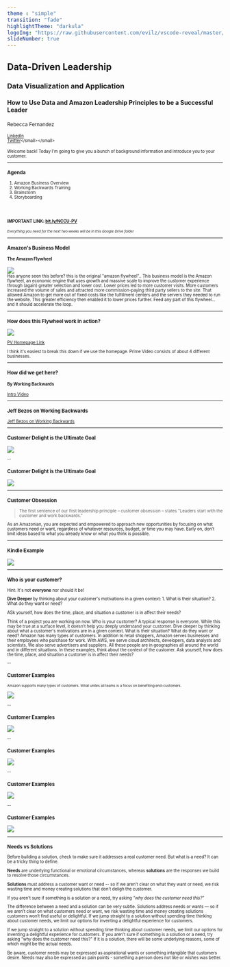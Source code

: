 ```yaml
---
theme : "simple"
transition: "fade"
highlightTheme: "darkula"
logoImg: "https://raw.githubusercontent.com/evilz/vscode-reveal/master/images/logo-v2.png"
slideNumber: true
--- 
```


## Data-Driven Leadership
### Data Visualization and Application
#### How to Use Data and Amazon Leadership Principles to be a Successful Leader

<small>Rebecca Fernandez<br><br><small>[LinkedIn](https://www.linkedin.com/in/rebeccasamuelson/)<br>[Twitter](https://twitter.com/rsam______)</small></small>

<aside class="notes">Welcome back! Today I'm going to give you a bunch of background information and introduce you to your customer.</aside>

---

### Agenda
1. Amazon Business Overview
2. Working Backwards Training
3. Brainstorm
4. Storyboarding

<br><br>
#### <span class="fragment highlight-red">IMPORTANT LINK: [bit.ly/NCCU-PV](https://bit.ly/NCCU-PV)</span>
<small>*Everything you need for the next two weeks will be in this Google Drive folder*</small>

<aside class="notes"></aside>

---

### Amazon's Business Model 
#### The Amazon Flywheel

<img src="img/amazon-flywheel.jpeg">
<!-- .element style="border: 0; background: None; box-shadow: None; width:70%" --> 


<aside class="notes">Has anyone seen this before? this is the original "amazon flywheel".. This business model is the Amazon flywheel, an economic engine that uses growth and massive scale to improve the customer experience through (again) greater selection and lower cost. Lower prices led to more customer visits. More customers increased the volume of sales and attracted more commission-paying third party sellers to the site. That allowed Amazon to get more out of fixed costs like the fulfillment centers and the servers they needed to run the website. This greater efficiency then enabled it to lower prices further. Feed any part of this flywheel… and it should accelerate the loop.</aside>

---

### How does this Flywheel work in action?
<img src="img/amzn-revenue.png"> 
<!-- .element style="border: 0; background: None; box-shadow: None; width:70%" --> 

[PV Homepage Link](https://www.amazon.com/b/ref=lp_2858778011_nav_em_T1_0_4_5_1__aiv?rh=i%3Ainstant-video%2Cn%3A2858778011&ie=UTF8&node=2858778011)

<aside class="notes">I think it's easiest to break this down if we use the homepage. Prime Video consists of about 4 different businesses.</aside>

---

### How did we get here?
#### By Working Backwards

[Intro Video](https://workingbackwards.corp.amazon.com/core-training/introduction-working-backwards/)

---

### Jeff Bezos on Working Backwards

[Jeff Bezos on Working Backwards](https://workingbackwards.corp.amazon.com/core-training/introduction-working-backwards/why-working-backwards/)

---

### Customer Delight is the Ultimate Goal

<img src="img/delight-1.jpg">
<!-- .element style="border: 0; background: None; box-shadow: None; width:100%" --> 

--

### Customer Delight is the Ultimate Goal

<img src="img/delight-2.jpg">
<!-- .element style="border: 0; background: None; box-shadow: None; width:100%" --> 

---

### Customer Obsession

> The first sentence of our first leadership principle – customer obsession – states "Leaders start with the customer and work backwards."

<aside class="notes">As an Amazonian, you are expected and empowered to approach new opportunities by focusing on what customers need or want, regardless of whatever resources, budget, or time you may have. Early on, don’t limit ideas based to what you already know or what you think is possible. </aside>

---

### Kindle Example

<img src="img/kindle.png">
<!-- .element style="border: 0; background: None; box-shadow: None; width:100%" --> 

---

### Who is your customer?

Hint: It's not **everyone** <span class="fragment">nor should it be!</span>

<span class="fragment">**Dive Deeper** by thinking about your customer's motivations in a given context:</span>
<span class="fragment">1. What is their situation?</span>
<span class="fragment">2. What do they want or need?</span>

<span class="fragment">ASk yourself, how does the time, place, and situation a customer is in affect their needs?</span>

<aside class="notes">Think of a project you are working on now. Who is your customer? A typical response is everyone. While this may be true at a surface level, it doesn’t help you deeply understand your customer. Dive deeper by thinking about what a customer's motivations are in a given context. What is their situation? What do they want or need? Amazon has many types of customers. In addition to retail shoppers, Amazon serves businesses and their employees who purchase for work. With AWS, we serve cloud architects, developers, data analysts and scientists. We also serve advertisers and suppliers. All these people are in geographies all around the world and in different situations. In these examples, think about the context of the customer. Ask yourself, how does the time, place, and situation a customer is in affect their needs?</aside>

--

### Customer Examples 
<small>Amazon supports many types of customers. What unites all teams is a focus on benefiting end-customers.</small>

<img src="img/customer-1.png">
<!-- .element style="border: 0; background: None; box-shadow: None; width:100%" --> 

--

### Customer Examples 

<img src="img/customer-2.png">
<!-- .element style="border: 0; background: None; box-shadow: None; width:100%" --> 

--

### Customer Examples 

<img src="img/customer-3.png">
<!-- .element style="border: 0; background: None; box-shadow: None; width:100%" --> 

--

### Customer Examples 

<img src="img/customer-4.png">
<!-- .element style="border: 0; background: None; box-shadow: None; width:100%" --> 

--

### Customer Examples 

<img src="img/customer-5.png">
<!-- .element style="border: 0; background: None; box-shadow: None; width:100%" --> 

---

### Needs vs Solutions 

Before building a solution, check to make sure it addresses a real customer need. But what is a need? It can be a tricky thing to define.

<span class="fragment">**Needs** are underlying functional or emotional circumstances, whereas **solutions** are the responses we build to resolve those circumstances.</span>

<span class="fragment">**Solutions** must address a customer want or need -- so if we aren't clear on what they want or need, we risk wasting time and money creating solutions that don't deligh the customer.</span>

<span class="fragment">If you aren't sure if something is a solution or a need, try asking *"why does the customer need this?"*</span>

<aside class="notes">The difference between a need and a solution can be very subtle. Solutions address needs or wants — so if we aren’t clear on what customers need or want, we risk wasting time and money creating solutions customers won’t find useful or delightful. If we jump straight to a solution without spending time thinking about customer needs, we limit our options for inventing a delightful experience for customers.

If we jump straight to a solution without spending time thinking about customer needs, we limit our options for inventing a delightful experience for customers. If you aren't sure if something is a solution or a need, try asking "why does the customer need this?" If it is a solution, there will be some underlying reasons, some of which might be the actual needs.

Be aware, customer needs may be expressed as aspirational wants or something intangible that customers desire. Needs may also be expressed as pain points - something a person does not like or wishes was better.</aside>



